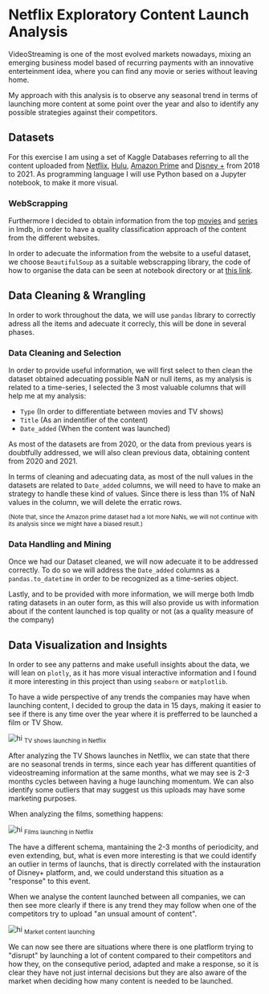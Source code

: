 # Netflix Exploratory Content Launch Analysis 

VideoStreaming is one of the most evolved markets nowadays, mixing an emerging business model based of recurring payments with an innovative enterteinment idea, where you can find any movie or series without leaving home.

My approach with this analysis is to observe any seasonal trend in terms of launching more content at some point over the year and also to identify any possible strategies against their competitors.



## Datasets

For this exercise I am using a set of Kaggle Databases referring to all the content uploaded from [Netflix](https://www.kaggle.com/datasets/shivamb/netflix-shows), [Hulu](https://www.kaggle.com/datasets/shivamb/hulu-movies-and-tv-shows), [Amazon Prime](https://www.kaggle.com/datasets/shivamb/amazon-prime-movies-and-tv-shows) and [Disney +](https://www.kaggle.com/datasets/shivamb/disney-movies-and-tv-shows) from 2018 to 2021. 
As programming language I will use Python based on a Jupyter notebook, to make it more visual.




### WebScrapping

Furthermore I decided to obtain information from the top [movies](https://www.imdb.com/chart/top/?ref_=nv_mv_250) and [series](https://www.imdb.com/chart/toptv/?ref_=nv_tvv_250) in Imdb, in order to have a quality classification approach of the content from the different websites.

In order to adecuate the information from the website to a useful dataset, we choose `BeautifulSoup` as a suitable webscrapping library, the code of how to organise the data can be seen at notebook directory or at [this link](https://github.com/NotCorrectlyDonated/Netflix_Exploratory_Analysis/blob/main/notebooks/PelisTop250.ipynb).




## Data Cleaning & Wrangling

In order to work throughout the data, we will use `pandas` library to correctly adress all the items and adecuate it correcly, this will be done in several phases. 

### Data Cleaning and Selection 

In order to provide useful information, we will first select to then clean the dataset obtained adecuating possible NaN or null items, as my analysis is related to a time-series, I selected the 3 most valuable columns that will help me at my analysis:

- `Type` (In order to differentiate between movies and TV shows)
- `Title` (As an indentifier of the content)
- `Date_added` (When the content was launched)

As most of the datasets are from 2020, or the data from previous years is doubtfully addressed, we will also clean previous data, obtaining content from 2020 and 2021.

In terms of cleaning and adecuating data, as most of the null values in the datasets are related to `Date_added` columns, we will need to have to make an strategy to handle these kind of values. Since there is less than 1% of NaN values in the column, we will delete the erratic rows.

<sub>(Note that, since the Amazon prime dataset had a lot more NaNs, we will not continue with its analysis since we might have a biased result.)</sub>


### Data Handling and Mining

Once we had our Dataset cleaned, we will now adecuate it to be addressed correctly. To do so we will address the `Date_added` columns as a `pandas.to_datetime` in order to be recognized as a time-series object.

Lastly, and to be provided with more information, we will merge both Imdb rating datasets in an outer form, as this will also provide us with information about if the content launched is top quality or not (as a quality measure of the company)



## Data Visualization and Insights

In order to see any patterns and make usefull insights about the data, we will lean on `plotly`, as it has more visual interactive information and I found it more interesting in this project than using `seaborn` or `matplotlib`. 

To have a wide perspective of any trends the companies may have when launching content, I decided to group the data in 15 days, making it easier to see if there is any time over the year where it is prefferred to be launched a film or TV Show.


![hi](https://raw.githubusercontent.com/NotCorrectlyDonated/Netflix_Exploratory_Analysis/main/data/Charts/Film%20Netflix_Analysis.PNG)
<sub> TV shows launching in Netflix </sub>



After analyzing the TV Shows launches in Netflix, we can state that there are no seasonal trends in terms, since each year has different quantities of videostreaming information at the same months, what we may see is 2-3 months cycles between having a huge launching momentum. We can also identify some outliers that may suggest us this uploads may have some marketing purposes.


When analyzing the films, something happens:

![hi](https://raw.githubusercontent.com/NotCorrectlyDonated/Netflix_Exploratory_Analysis/main/data/Charts/Series%20Netflix_analysis.PNG)
<sub> Films launching in Netflix </sub>


The have a different schema, mantaining the 2-3 months of periodicity, and even extending, but, what is even more interesting is that we could identify an outlier in terms of launchs, that is directly correlated with the instauration of Disney+ platform, and, we could understand this situation as a "response" to this event.


When we analyse the content launched between all companies, we can then see more clearly if there is any trend they may follow when one of the competitors try to upload "an unsual amount of content".

![hi](https://raw.githubusercontent.com/NotCorrectlyDonated/Netflix_Exploratory_Analysis/main/data/Charts/Analysis%20market.PNG)
<sub> Market content launching</sub>

We can now see there are situations where there is one platflorm trying to "disrupt" by launching a lot of content compared to their competitors and how they, on the consequtive period, adapted and make a response, so it is clear they have not just internal decisions but they are also aware of the market when deciding how many content is needed to be launched.


